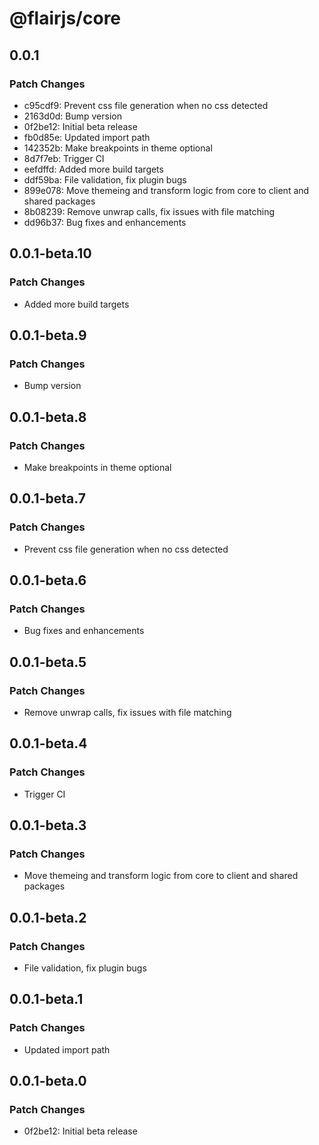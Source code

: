 # @flairjs/core

## 0.0.1

### Patch Changes

- c95cdf9: Prevent css file generation when no css detected
- 2163d0d: Bump version
- 0f2be12: Initial beta release
- fb0d85e: Updated import path
- 142352b: Make breakpoints in theme optional
- 8d7f7eb: Trigger CI
- eefdffd: Added more build targets
- ddf59ba: File validation, fix plugin bugs
- 899e078: Move themeing and transform logic from core to client and shared packages
- 8b08239: Remove unwrap calls, fix issues with file matching
- dd96b37: Bug fixes and enhancements

## 0.0.1-beta.10

### Patch Changes

- Added more build targets

## 0.0.1-beta.9

### Patch Changes

- Bump version

## 0.0.1-beta.8

### Patch Changes

- Make breakpoints in theme optional

## 0.0.1-beta.7

### Patch Changes

- Prevent css file generation when no css detected

## 0.0.1-beta.6

### Patch Changes

- Bug fixes and enhancements

## 0.0.1-beta.5

### Patch Changes

- Remove unwrap calls, fix issues with file matching

## 0.0.1-beta.4

### Patch Changes

- Trigger CI

## 0.0.1-beta.3

### Patch Changes

- Move themeing and transform logic from core to client and shared packages

## 0.0.1-beta.2

### Patch Changes

- File validation, fix plugin bugs

## 0.0.1-beta.1

### Patch Changes

- Updated import path

## 0.0.1-beta.0

### Patch Changes

- 0f2be12: Initial beta release
